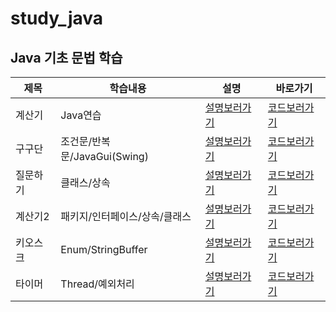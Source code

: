 # study_java

## Java 기초 문법 학습

|제목|학습내용|설명|바로가기|
|------|---|---|---|
|계산기|Java연습|[설명보러가기](https://github.com/pie0902/study_java/tree/main/calculator)|[코드보러가기](https://github.com/pie0902/study_java/blob/main/calculator/Hello.java)|
|구구단|조건문/반복문/JavaGui(Swing)|[설명보러가기](https://github.com/pie0902/study_java/tree/main/times_table/src)|[코드보러가기](https://github.com/pie0902/study_java/blob/main/times_table/src/Main.java)|
|질문하기|클래스/상속|[설명보러가기](https://github.com/pie0902/study_java/tree/main/Human/src)|[코드보러가기](https://github.com/pie0902/study_java/blob/main/Human/src/Main.java)|
|계산기2|패키지/인터페이스/상속/클래스|[설명보러가기](https://github.com/pie0902/study_java/tree/main/week_3/src)|[코드보러가기](https://github.com/pie0902/study_java/blob/main/week_3/src/Main.java)|
|키오스크|Enum/StringBuffer|[설명보러가기](https://github.com/pie0902/kiosk)|[코드보러가기](https://github.com/pie0902/kiosk/tree/main/src)|
|타이머|Thread/예외처리|[설명보러가기](https://github.com/pie0902/study_java/tree/main/thread_practice)|[코드보러가기](https://github.com/pie0902/study_java/tree/main/thread_practice/src)|
